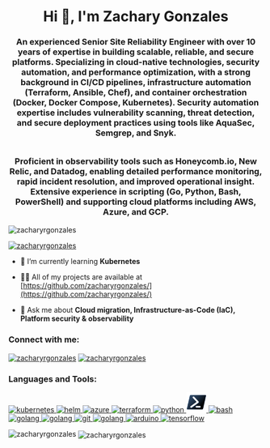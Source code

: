 <h1 align="center">Hi 👋, I'm Zachary Gonzales</h1>
<h3 align="center"> An experienced Senior Site Reliability Engineer with over 10 years of expertise in building scalable, reliable, and secure platforms. Specializing in cloud-native technologies, security automation, and performance optimization, with a strong background in CI/CD pipelines, infrastructure automation (Terraform, Ansible, Chef), and container orchestration (Docker, Docker Compose, Kubernetes). Security automation expertise includes vulnerability scanning, threat detection, and secure deployment practices using tools like AquaSec, Semgrep, and Snyk. 

<br> Proficient in observability tools such as Honeycomb.io, New Relic, and Datadog, enabling detailed performance monitoring, rapid incident resolution, and improved operational insight. Extensive experience in scripting (Go, Python, Bash, PowerShell) and supporting cloud platforms including AWS, Azure, and GCP. </h3>

<p align="left"> <img src="https://komarev.com/ghpvc/?username=zacharyrgonzales&label=Profile%20views&color=0e75b6&style=flat" alt="zacharyrgonzales" /> </p>

<p align="left"> <a href="https://github.com/ryo-ma/github-profile-trophy"><img src="https://github-profile-trophy.vercel.app/?username=zacharyrgonzales" alt="zacharyrgonzales" /></a> </p>

- 🌱 I’m currently learning **Kubernetes**

- 👨‍💻 All of my projects are available at [https://github.com/zacharyrgonzales/](https://github.com/zacharyrgonzales/)

- 💬 Ask me about **Cloud migration, Infrastructure-as-Code (IaC), Platform security & observability**

<h3 align="left">Connect with me:</h3>
<p align="left">
<a href="https://linkedin.com/in/zrg" target="blank"><img align="center" src="https://raw.githubusercontent.com/rahuldkjain/github-profile-readme-generator/master/src/images/icons/Social/linked-in-alt.svg" alt="zacharyrgonzales" height="30" width="40" /></a>
<a href="https://www.youtube.com/@zacharyrgonzales" target="blank"><img align="center" src="https://raw.githubusercontent.com/rahuldkjain/github-profile-readme-generator/master/src/images/icons/Social/youtube.svg" alt="zacharyrgonzales" height="30" width="40" /></a>
</p>

<h3 align="left">Languages and Tools:</h3>
<p align="left">
  <a href="https://kubernetes.io" target="_blank" rel="noreferrer">
    <img
      src="https://www.vectorlogo.zone/logos/kubernetes/kubernetes-icon.svg"
      alt="kubernetes"
      width="40"
      height="40"
    />
  </a>

  <a href="https://helm.sh" target="_blank" rel="noreferrer">
    <img
      src="https://www.vectorlogo.zone/logos/helmsh/helmsh-icon.svg"
      alt="helm"
      width="40"
      height="40"
    />
  </a>

  <a href="https://azure.com/" target="_blank" rel="noreferrer">
    <img
      src="https://www.vectorlogo.zone/logos/microsoft_azure/microsoft_azure-icon.svg"
      alt="azure"
      width="40"
      height="40"
    />
  </a>

  <a href="https://developer.hashicorp.com/terraform" target="_blank" rel="noreferrer">
    <img
      src="https://www.vectorlogo.zone/logos/terraformio/terraformio-icon.svg"
      alt="terraform"
      width="40"
      height="40"
    />
  </a>

  <a href="https://www.python.org/" target="_blank" rel="noreferrer">
    <img
      src="https://www.vectorlogo.zone/logos/python/python-icon.svg"
      alt="python"
      width="40"
      height="40"
    />
  </a>

  <a href="microsoft.com/PowerShell" target="_blank" rel="noreferrer">
    <img
      src="https://raw.githubusercontent.com/devicons/devicon/refs/heads/master/icons/powershell/powershell-original.svg"
      alt="powershell"
      width="40"
      height="40"
    />
  </a>

  <a href="https://www.gnu.org/software/bash/" target="_blank" rel="noreferrer">
    <img
      src="https://www.vectorlogo.zone/logos/gnu_bash/gnu_bash-icon.svg"
      alt="bash"
      width="40"
      height="40"
    />
  </a>


  <a href="https://go.dev/" target="_blank" rel="noreferrer">
    <img
      src="https://www.vectorlogo.zone/logos/golang/golang-icon.svg"
      alt="golang"
      width="40"
      height="40"
    />
  </a>

  
  <a href="docker.io" target="_blank" rel="noreferrer">
    <img
      src="https://www.vectorlogo.zone/logos/docker/docker-icon.svg"
      alt="golang"
      width="40"
      height="40"
    />
  </a>

  <a href="https://git-scm.com/" target="_blank" rel="noreferrer">
    <img
      src="https://www.vectorlogo.zone/logos/git-scm/git-scm-icon.svg"
      alt="git"
      width="40"
      height="40"
    />
  </a>

  <a href="https://argo-cd.readthedocs.io/en/stable/" target="_blank" rel="noreferrer">
    <img
      src="https://www.vectorlogo.zone/logos/argoprojio/argoprojio-icon.svg"
      alt="golang"
      width="40"
      height="40"
    />
  </a>
    <a href="https://www.datadoghq.com/" target="_blank" rel="noreferrer">
    <img
      src="https://www.vectorlogo.zone/logos/datadoghq/datadoghq-icon.svg"
      alt="arduino"
      width="40"
      height="40"
    />
  </a>
  <a href="https://www.honeycomb.io" target="_blank" rel="noreferrer">
    <img
      src="https://www.vectorlogo.zone/logos/honeycombio/honeycombio-icon.svg"
      alt="tensorflow"
      width="40"
      height="40"
    />
  </a>
</p>

<p><img align="left" src="https://github-readme-stats.vercel.app/api/top-langs?username=zacharyrgonzales&show_icons=true&locale=en&layout=compact" alt="zacharyrgonzales" /></p>

<p>&nbsp;<img align="center" src="https://github-readme-stats.vercel.app/api?username=zacharyrgonzales&show_icons=true&locale=en" alt="zacharyrgonzales" /></p>